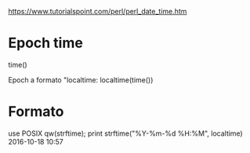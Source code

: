 https://www.tutorialspoint.com/perl/perl_date_time.htm

# Epoch time
time()

Epoch a formato "localtime:
localtime(time())

# Formato
use POSIX qw(strftime);
print strftime("%Y-%m-%d %H:%M", localtime)
    2016-10-18 10:57

